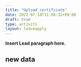 ```yaml
---
title: "Upload_certificate"
date: 2022-07-18T11:58:31+09:00
draft: true
type: activiti
layout: leaveapply
---
```


**Insert Lead paragraph here.**

## new data

